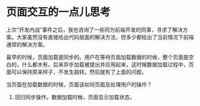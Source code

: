 # 页面交互的一点儿思考

上次“开发内战”事件之后，我也咨询了一些同为前端开发的同事，寻求了解决方案。大家虽然没有直接给出代码层面的解决方法，但多少都给出了当前情况下前端通常的解决方案。

最早的时候，页面加载是同步的。用户在等待页面加载数据的时候，整个页面是空白的，什么都木有。后来异步加载被提出并应用起来，这时候数据加载过程中，页面可以保持原来样子，不发生跳转。然后就有了上面的问题。

当页面在加载数据的时候，页面该如何页面及处理用户的操作？

1. 回归同步操作。数据加载时候，页面显示加载状态。